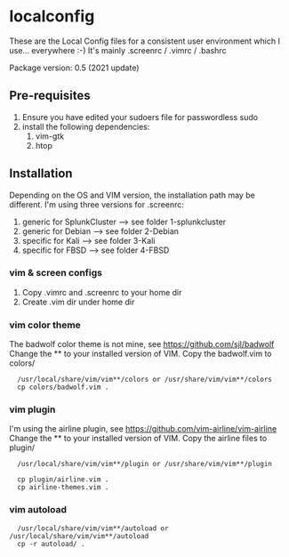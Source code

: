 # localconfig

These are the Local Config files for a consistent user environment which I use... everywhere :-)
It's mainly .screenrc / .vimrc / .bashrc

Package version: 0.5 (2021 update)

## Pre-requisites

1. Ensure you have edited your sudoers file for passwordless sudo
2. install the following dependencies:
   1. vim-gtk
   2. htop

## Installation

Depending on the OS and VIM version, the installation path may be different. I'm using three versions for .screenrc:

1) generic for SplunkCluster  --> see folder 1-splunkcluster
2) generic for Debian         --> see folder 2-Debian
3) specific for Kali          --> see folder 3-Kali
4) specific for FBSD          --> see folder 4-FBSD

### vim & screen configs

1. Copy .vimrc and .screenrc to your home dir
2. Create .vim dir under home dir

### vim color theme

The badwolf color theme is not mine, see <https://github.com/sjl/badwolf>
Change the ** to your installed version of VIM. Copy the badwolf.vim to colors/

      /usr/local/share/vim/vim**/colors or /usr/share/vim/vim**/colors
      cp colors/badwolf.vim .

### vim plugin

I'm using the airline plugin, see <https://github.com/vim-airline/vim-airline>
Change the ** to your installed version of VIM. Copy the airline files to plugin/

      /usr/local/share/vim/vim**/plugin or /usr/share/vim/vim**/plugin

      cp plugin/airline.vim .
      cp airline-themes.vim .

### vim autoload

      /usr/local/share/vim/vim**/autoload or /usr/local/share/vim/vim**/autoload
      cp -r autoload/ .
